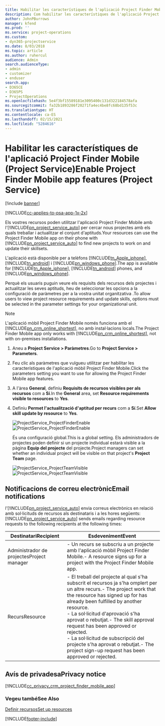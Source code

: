 ```yaml
---
title: Habilitar les característiques de l'aplicació Project Finder Mobile
description: Com habilitar les característiques de l'aplicació Project Finder Mobile per al Project Service
author: JohnPBurrows
manager: kfend
ms.prod: ''
ms.service: project-operations
ms.custom:
- dyn365-projectservice
ms.date: 8/03/2018
ms.topic: article
ms.author: ruhercul
audience: Admin
search.audienceType:
- admin
- customizer
- enduser
search.app:
- D365CE
- D365PS
- ProjectOperations
ms.openlocfilehash: 5e4f3bf15589181e3095400c131d322184578afa
ms.sourcegitcommit: fa32b1893286f20271fa4ec4be8fc68bd135f53c
ms.translationtype: HT
ms.contentlocale: ca-ES
ms.lasthandoff: 02/15/2021
ms.locfileid: "5284616"
---
```

# <a name="enable-project-finder-mobile-app-features-project-service"></a><span data-ttu-id="09ef7-103">Habilitar les característiques de l'aplicació Project Finder Mobile (Project Service)</span><span class="sxs-lookup"><span data-stu-id="09ef7-103">Enable Project Finder Mobile app features (Project Service)</span></span>

[!include [banner](../includes/psa-now-project-operations.md)]

[!INCLUDE[cc-applies-to-psa-app-1x-2x](../includes/cc-applies-to-psa-app-1x-2x.md)]

<span data-ttu-id="09ef7-104">Els vostres recursos poden utilitzar l'aplicació Project Finder Mobile amb l'[!INCLUDE[pn_project_service_auto](../includes/pn-project-service-auto.md)] per cercar nous projectes amb els quals treballar i actualitzar el conjunt d'aptituds.</span><span class="sxs-lookup"><span data-stu-id="09ef7-104">Your resources can use the Project Finder Mobile app on their phone with [!INCLUDE[pn_project_service_auto](../includes/pn-project-service-auto.md)] to find new projects to work on and update their skillsets.</span></span>  
  
 <span data-ttu-id="09ef7-105">L'aplicació està disponible per a telèfons [!INCLUDE[tn_Apple_iphone](../includes/tn-apple-iphone.md)], [!INCLUDE[tn_android](../includes/tn-android.md)] i [!INCLUDE[pn_windows_phone](../includes/pn-windows-phone.md)].</span><span class="sxs-lookup"><span data-stu-id="09ef7-105">The app is available for [!INCLUDE[tn_Apple_iphone](../includes/tn-apple-iphone.md)], [!INCLUDE[tn_android](../includes/tn-android.md)] phones, and [!INCLUDE[pn_windows_phone](../includes/pn-windows-phone.md)].</span></span>  
    
 <span data-ttu-id="09ef7-106">Perquè els usuaris puguin veure els requisits dels recursos dels projectes i actualitzar les seves aptituds, heu de seleccionar les opcions a la configuració de paràmetres per a la vostra unitat organitzativa .</span><span class="sxs-lookup"><span data-stu-id="09ef7-106">To allow users to view project resource requirements and update skills, options must be selected in the parameter settings for your organizational unit.</span></span>
  
> [!NOTE]
>  <span data-ttu-id="09ef7-107">L'aplicació mòbil Project Finder Mobile només funciona amb el [!INCLUDE[pn_crm_online_shortest](../includes/pn-crm-online-shortest.md)], no amb instal·lacions locals.</span><span class="sxs-lookup"><span data-stu-id="09ef7-107">The Project Finder Mobile app only works with [!INCLUDE[pn_crm_online_shortest](../includes/pn-crm-online-shortest.md)], not with on-premises installations.</span></span>  
  
1. <span data-ttu-id="09ef7-108">Aneu a **Project Service > Paràmetres**.</span><span class="sxs-lookup"><span data-stu-id="09ef7-108">Go to **Project Service > Parameters**.</span></span>  
  
2. <span data-ttu-id="09ef7-109">Feu clic als paràmetres que vulgueu utilitzar per habilitar les característiques de l'aplicació mòbil Project Finder Mobile.</span><span class="sxs-lookup"><span data-stu-id="09ef7-109">Click the parameters setting you want to use for allowing the Project Finder Mobile app features.</span></span>  
  
3. <span data-ttu-id="09ef7-110">A l'àrea **General**, definiu **Requisits de recursos visibles per als recursos** com a **Sí**.</span><span class="sxs-lookup"><span data-stu-id="09ef7-110">In the **General** area, set **Resource requirements visible to resources** to **Yes**.</span></span>  
  
4. <span data-ttu-id="09ef7-111">Definiu **Permet l'actualització d'aptitud per recurs** com a **Sí**.</span><span class="sxs-lookup"><span data-stu-id="09ef7-111">Set **Allow skill update by resource** to **Yes**.</span></span>  
  
   <span data-ttu-id="09ef7-112">![ProjectService_ProjectFinderEnable](../psa/media/project-service-project-finder-enable.png "ProjectService_ProjectFinderEnable")</span><span class="sxs-lookup"><span data-stu-id="09ef7-112">![ProjectService_ProjectFinderEnable](../psa/media/project-service-project-finder-enable.png "ProjectService_ProjectFinderEnable")</span></span>  
  
   <span data-ttu-id="09ef7-113">És una configuració global.</span><span class="sxs-lookup"><span data-stu-id="09ef7-113">This is a global setting.</span></span> <span data-ttu-id="09ef7-114">Els administradors de projectes poden definir si un projecte individual estarà visible a la pàgina **Equip del projecte** del projecte.</span><span class="sxs-lookup"><span data-stu-id="09ef7-114">Project managers can set whether an individual project will be visible on that project's **Project Team** page.</span></span>  
  
   <span data-ttu-id="09ef7-115">![ProjectService_ProjectTeamVisible](../psa/media/project-service-project-team-visible.png "ProjectService_ProjectTeamVisible")</span><span class="sxs-lookup"><span data-stu-id="09ef7-115">![ProjectService_ProjectTeamVisible](../psa/media/project-service-project-team-visible.png "ProjectService_ProjectTeamVisible")</span></span>  
  
## <a name="email-notifications"></a><span data-ttu-id="09ef7-116">Notificacions de correu electrònic</span><span class="sxs-lookup"><span data-stu-id="09ef7-116">Email notifications</span></span>  
 <span data-ttu-id="09ef7-117">l'[!INCLUDE[pn_project_service_auto](../includes/pn-project-service-auto.md)] envia correus electrònics en relació amb sol·licituds de recursos als destinataris i a les hores següents:</span><span class="sxs-lookup"><span data-stu-id="09ef7-117">[!INCLUDE[pn_project_service_auto](../includes/pn-project-service-auto.md)] sends emails regarding resource requests to the following recipients at the following times:</span></span>  
  
|<span data-ttu-id="09ef7-118">Destinatari</span><span class="sxs-lookup"><span data-stu-id="09ef7-118">Recipient</span></span>|<span data-ttu-id="09ef7-119">Esdeveniment</span><span class="sxs-lookup"><span data-stu-id="09ef7-119">Event</span></span>|  
|---------------|-----------|  
|<span data-ttu-id="09ef7-120">Administrador de projectes</span><span class="sxs-lookup"><span data-stu-id="09ef7-120">Project manager</span></span>|<span data-ttu-id="09ef7-121">- Un recurs se subscriu a un projecte amb l'aplicació mòbil Project Finder Mobile.</span><span class="sxs-lookup"><span data-stu-id="09ef7-121">- A resource signs up for a project with the Project Finder Mobile app.</span></span>|  
|<span data-ttu-id="09ef7-122">Recurs</span><span class="sxs-lookup"><span data-stu-id="09ef7-122">Resource</span></span>|<span data-ttu-id="09ef7-123">- El treball del projecte al qual s'ha subscrit el recursos ja s'ha omplert per un altre recurs.</span><span class="sxs-lookup"><span data-stu-id="09ef7-123">- The project work that the resource has signed up for has already been fulfilled by another resource.</span></span><br /><span data-ttu-id="09ef7-124">- La sol·licitud d'aprovació s'ha aprovat o rebutjat.</span><span class="sxs-lookup"><span data-stu-id="09ef7-124">- The skill approval request has been approved or rejected.</span></span><br /><span data-ttu-id="09ef7-125">- La sol·licitud de subscripció del projecte s'ha aprovat o rebutjat.</span><span class="sxs-lookup"><span data-stu-id="09ef7-125">- The project sign-up request has been approved or rejected.</span></span>|  
  
## <a name="privacy-notice"></a><span data-ttu-id="09ef7-126">Avís de privadesa</span><span class="sxs-lookup"><span data-stu-id="09ef7-126">Privacy notice</span></span>  
 [!INCLUDE[cc_privacy_crm_project_finder_mobile_app](../includes/cc-privacy-crm-project-finder-mobile-app.md)]  
  
### <a name="see-also"></a><span data-ttu-id="09ef7-127">Vegeu també</span><span class="sxs-lookup"><span data-stu-id="09ef7-127">See Also</span></span>  
 [<span data-ttu-id="09ef7-128">Definir recursos</span><span class="sxs-lookup"><span data-stu-id="09ef7-128">Set up resources</span></span>](../psa/set-up-resources.md)


[!INCLUDE[footer-include](../includes/footer-banner.md)]